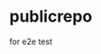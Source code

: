 # publicrepo
for e2e test















































































































































































































































































































































































































































































































































































































































































































































































































































































































































































































































































































































































































































































































































































































































































































































































































































































































































































































































































































































































































































































































































































































































































































































































































































































































































































































































































































































































































































































































































































































































































































































































































































































































































































































































































































































































































































































































































































































































































































































































































































































































































































































































































































































































































































































































































































































































































































































































































